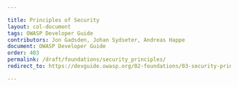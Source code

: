```yaml
---

title: Principles of Security
layout: col-document
tags: OWASP Developer Guide
contributors: Jon Gadsden, Johan Sydseter, Andreas Happe
document: OWASP Developer Guide
order: 403
permalink: /draft/foundations/security_principles/
redirect_to: https://devguide.owasp.org/02-foundations/03-security-principles/

---
```

